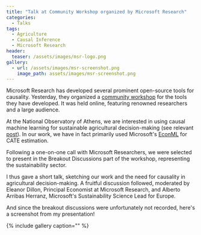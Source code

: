 ```yaml
---
title: "Talk at Community Workshop organized by Microsoft Research"
categories:
  - Talks
tags:
  - Agriculture
  - Causal Inference
  - Microsoft Research
header:
  teaser: /assets/images/msr-logo.png
gallery:
  - url: /assets/images/msr-screenshot.png
    image_path: assets/images/msr-screenshot.png
---
```


Microsoft Research has developed several prominent open-source tools for causality.
Yesterday, they organized a [community workshop](https://www.microsoft.com/en-us/research/event/community-workshop-on-dowhy-econml/)
for the tools they have developed. It was held online, featuring renowned researchers and a large audience.

At the National Observatory of Athens, we are interested in using causal machine learning 
for sustainable agricultural decision-making (see relevant [post](https://ggiannarakis.github.io/blog/cates-for-agri/)). 
In our work, we have in fact primarily used Microsoft's [EconML](https://github.com/microsoft/EconML) for CATE estimation.

Following a one-on-one call with Microsoft Researchers, we were selected to present in the
Breakout Discussions part of the workshop, representing the sustainability sector.

I thus gave a short talk, sketching our work and the need for causality in agricultural decision-making.
A fruitful discussion followed, moderated by Eleanor Dillon, Principal Economist at Microsoft Research, 
and Alberto Arribas Herranz, Microsoft's Sustainability Science Lead for Europe.

And since the breakout discussions were unfortunately not recorded, here's a screenshot from my
presentation!

{% include gallery caption="" %}